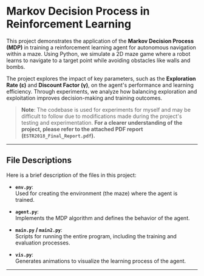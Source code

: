 # Markov Decision Process in Reinforcement Learning

This project demonstrates the application of the **Markov Decision Process (MDP)** in training a reinforcement learning agent for autonomous navigation within a maze. Using Python, we simulate a 2D maze game where a robot learns to navigate to a target point while avoiding obstacles like walls and bombs.

The project explores the impact of key parameters, such as the **Exploration Rate (ε)** and **Discount Factor (γ)**, on the agent's performance and learning efficiency. Through experiments, we analyze how balancing exploration and exploitation improves decision-making and training outcomes.

> **Note**: The codebase is used for experiments for myself and may be difficult to follow due to modifications made during the project's testing and experimentation. **For a clearer understanding of the project, please refer to the attached PDF report (`ESTR2018_Final_Report.pdf`).**

---

## File Descriptions

Here is a brief description of the files in this project:

- **`env.py`**:  
  Used for creating the environment (the maze) where the agent is trained.
  
- **`agent.py`**:  
  Implements the MDP algorithm and defines the behavior of the agent.

- **`main.py` / `main2.py`**:  
  Scripts for running the entire program, including the training and evaluation processes.

- **`vis.py`**:  
  Generates animations to visualize the learning process of the agent.

---
